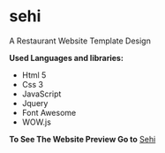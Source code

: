 # sehi
A Restaurant Website Template Design

**Used Languages and libraries:**
- Html 5
- Css 3
- JavaScript
- Jquery
- Font Awesome
- WOW.js

**To See The Website Preview Go to** [Sehi](https://sehi.netlify.com)
